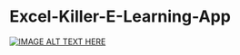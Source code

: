 # Excel-Killer-E-Learning-App

[![IMAGE ALT TEXT HERE](https://img.youtube.com/vi/YOUTUBE_VIDEO_ID_HERE/0.jpg)](https://www.youtube.com/watch?v=https://www.youtube.com/watch?v=t3bkxnrO_z4) 
